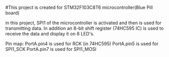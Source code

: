 #This project is created for STM32F103C8T6 microcontroller(Blue Pill board)

in this project, SPI1 of the microcontroller is activated and then is used for transmitting  data. In addition an 8-bit shift register (74HC595 IC) is used to receive the data and display it on 8 LED's.

Pin map:
PortA.pin4 is used for RCK (in 74HC595)
PortA.pin5 is used for SPI1_SCK
PortA.pin7 is used for SPI1_MOSI


